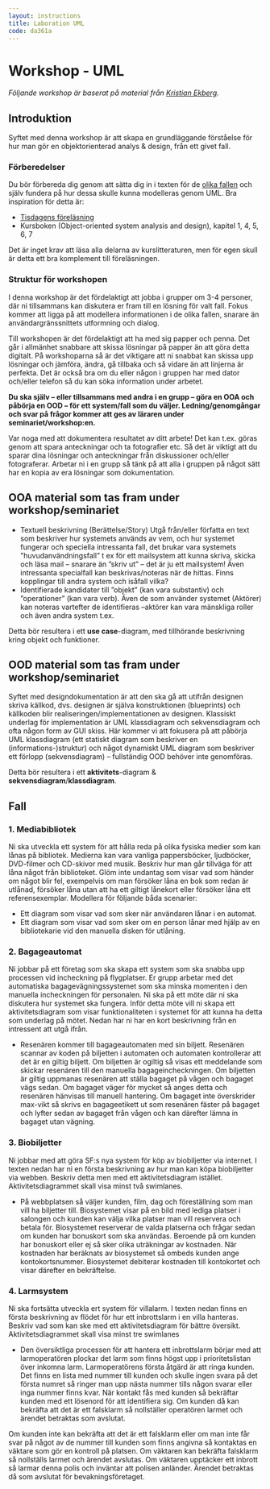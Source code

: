 ```yaml
---
layout: instructions
title: Laboration UML
code: da361a
---
```


# Workshop - UML

*Följande workshop är baserat på material från [Kristian Ekberg](http://www.nav.mah.se/person/id/CTKREK).*

## Introduktion

Syftet med denna workshop är att skapa en grundläggande förståelse för hur man gör en objektorienterad analys &amp; design, från ett givet fall.

### Förberedelser

Du bör förbereda dig genom att sätta dig in i texten för de [olika fallen](#fall) och själv fundera på hur dessa skulle kunna modelleras genom UML. Bra inspiration för detta är:

- [Tisdagens föreläsning](/courses/da361a/lectures/F01.html)
- Kursboken (Object-oriented system analysis and design), kapitel 1, 4, 5, 6, 7

Det är inget krav att läsa alla delarna av kurslitteraturen, men för egen skull är detta ett bra komplement till föreläsningen.

### Struktur för workshopen

I denna workshop är det fördelaktigt att jobba i grupper om 3-4 personer, där ni tillsammans kan diskutera er fram till en lösning för valt fall. Fokus kommer att ligga på att modellera informationen i de olika fallen, snarare än användargränssnittets utformning och dialog.

Till workshopen är det fördelaktigt att ha med sig papper och penna. Det går i allmänhet snabbare att skissa lösningar på papper än att göra detta digitalt. På workshoparna så är det viktigare att ni snabbat kan skissa upp lösningar och jämföra, ändra, gå tillbaka och så vidare än att linjerna är perfekta. Det är också bra om du eller någon i gruppen har med dator och/eller telefon så du kan söka information under arbetet.

**Du ska själv – eller tillsammans med andra i en grupp – göra en OOA och påbörja en OOD – för ett system/fall som du väljer. Ledning/genomgångar och svar på frågor kommer att ges av läraren under seminariet/workshop:en.**

Var noga med att dokumentera resultatet av ditt arbete! Det kan t.ex. göras genom att spara anteckningar och ta fotografier etc. Så det är viktigt att du sparar dina lösningar och anteckningar från diskussioner och/eller fotograferar. Arbetar ni i en grupp så tänk på att alla i gruppen på något sätt har en kopia av era lösningar som dokumentation.

## OOA material som tas fram under workshop/seminariet

- Textuell beskrivning (Berättelse/Story) Utgå från/eller författa en text som beskriver hur systemets används av vem, och hur systemet fungerar och speciella intressanta fall, det brukar vara systemets ”huvudanvändningsfall” t ex för ett mailsystem att kunna skriva, skicka och läsa mail – snarare än ”skriv ut” – det är ju ett mailsystem! Även intressanta specialfall kan beskrivas/noteras när de hittas. Finns kopplingar till andra system och isåfall vilka?
- Identifierade kandidater till ”objekt” (kan vara substantiv) och ”operationer” (kan vara verb). Även de som använder systemet (Aktörer) kan noteras vartefter de identifieras –aktörer kan vara mänskliga roller och även andra system t.ex.

Detta bör resultera i ett **use case**-diagram, med tillhörande beskrivning kring objekt och funktioner.


## OOD material som tas fram under workshop/seminariet

Syftet med designdokumentation är att den ska gå att utifrån designen skriva källkod, dvs. designen är själva konstruktionen (blueprints) och källkoden blir realiseringen/implementationen av designen. Klassiskt underlag för implementation är UML klassdiagram och sekvensdiagram och ofta någon form av GUI skiss. Här kommer vi att fokusera på att påbörja UML klassdiagram (ett statiskt diagram som beskriver en (informations-)struktur) och något dynamiskt UML diagram som beskriver ett förlopp (sekvensdiagram) – fullständig OOD behöver inte genomföras.

Detta bör resultera i ett **aktivitets**-diagram &amp; **sekvensdiagram**/**klassdiagram**.

## Fall

### 1. Mediabibliotek

Ni ska utveckla ett system för att hålla reda på olika fysiska medier som kan lånas på bibliotek. Medierna kan vara vanliga pappersböcker, ljudböcker, DVD-filmer och CD-skivor med musik. Beskriv hur man går tillväga för att låna något från biblioteket. Glöm inte undantag som visar vad som händer om något blir fel, exempelvis om man försöker låna en bok som redan är utlånad, försöker låna utan att ha ett giltigt lånekort eller försöker låna ett referensexemplar. Modellera för följande båda scenarier:

- Ett diagram som visar vad som sker när användaren lånar i en automat.
- Ett diagram som visar vad som sker om en person lånar med hjälp av en bibliotekarie vid den manuella disken för utlåning.

### 2. Bagageautomat

Ni jobbar på ett företag som ska skapa ett system som ska snabba upp processen vid incheckning på flygplatser. Er grupp arbetar med det automatiska bagagevägningssystemet som ska minska momenten i den manuella incheckningen för personalen. Ni ska på ett möte där ni ska diskutera hur systemet ska fungera. Inför detta möte vill ni skapa ett aktivitetsdiagram som visar funktionaliteten i systemet för att kunna ha detta som underlag på mötet. Nedan har ni har en kort beskrivning från en intressent att utgå ifrån.

- Resenären kommer till bagageautomaten med sin biljett. Resenären scannar av koden på biljetten i automaten och automaten kontrollerar att det är en giltig biljett. Om biljetten är ogiltig så visas ett meddelande som skickar resenären till den manuella bagageincheckningen. Om biljetten är giltig uppmanas resenären att ställa bagaget på vågen och bagaget vägs sedan. Om bagaget väger för mycket så anges detta och resenären hänvisas till manuell hantering. Om bagaget inte överskrider max-vikt så skrivs en bagageetikett ut som resenären fäster på
bagaget och lyfter sedan av bagaget från vågen och kan därefter lämna in bagaget utan vägning.

### 3. Biobiljetter

Ni jobbar med att göra SF:s nya system för köp av biobiljetter via internet. I texten nedan har ni en första beskrivning av hur man kan köpa biobiljetter via webben. Beskriv detta men med ett aktivitetsdiagram istället. Aktivitetsdiagrammet skall visa minst två swimlanes.

- På webbplatsen så väljer kunden, film, dag och föreställning som man vill ha biljetter till. Biosystemet visar på en bild med lediga platser i salongen och kunden kan välja vilka platser man vill reservera och betala för. Biosystemet reserverar de valda platserna och frågar sedan om kunden har bonuskort som ska användas. Beroende på om kunden har bonuskort eller ej så sker olika uträkningar av kostnaden. När kostnaden har beräknats av biosystemet så ombeds kunden ange kontokortsnummer. Biosystemet debiterar kostnaden till kontokortet och visar därefter en bekräftelse.

### 4. Larmsystem

Ni ska fortsätta utveckla ert system för villalarm. I texten nedan finns en första beskrivning av flödet för hur ett inbrottslarm i en villa hanteras. Beskriv vad som kan ske med ett aktivitetsdiagram för bättre översikt. Aktivitetsdiagrammet skall visa minst tre swimlanes

- Den översiktliga processen för att hantera ett inbrottslarm börjar med att larmoperatören plockar det larm som finns högst upp i prioritetslistan över inkomna larm. Larmoperatörens första åtgärd är att ringa kunden. Det finns en lista med nummer till kunden och skulle ingen svara på det första numret så ringer man upp nästa nummer tills någon svarar eller inga nummer finns kvar. När kontakt fås med kunden så bekräftar kunden med ett lösenord för att identifiera sig. Om kunden då kan bekräfta att det är ett falsklarm så nollställer operatören larmet och ärendet betraktas som avslutat.

Om kunden inte kan bekräfta att det är ett falsklarm eller om man inte får svar på något av de nummer till kunden som finns angivna så kontaktas en väktare som gör en kontroll på platsen. Om väktaren kan bekräfta falsklarm så nollställs larmet och ärendet avslutas. Om väktaren upptäcker ett inbrott så larmar denna polis och inväntar att polisen anländer. Ärendet betraktas då som avslutat för bevakningsföretaget.

